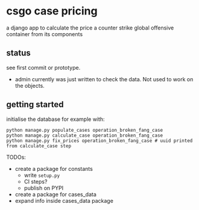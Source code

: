 # csgo case pricing

a django app to calculate the price a counter strike global offensive
container from its components


## status
see first commit or prototype.

-  admin currently was just written to check the data. Not used to work on the objects.

## getting started

initialise the database for example with:

    python manage.py populate_cases operation_broken_fang_case
    python manage.py calculate_case operation_broken_fang_case
    python manage.py fix_prices operation_broken_fang_case # uuid printed from calculate_case step


TODOs:
- create a package for constants
  - write `setup.py`
  - CI steps?
  - publish on PYPI
- create a package for cases_data
- expand info inside cases_data package

